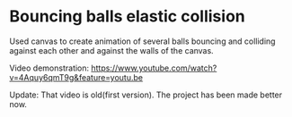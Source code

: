 # Bouncing balls elastic collision

Used canvas to create animation of several balls bouncing and colliding against each other and against the walls of the canvas.

Video demonstration: https://www.youtube.com/watch?v=4Aquy6qmT9g&feature=youtu.be

Update: That video is old(first version). The project has been made better now. 
